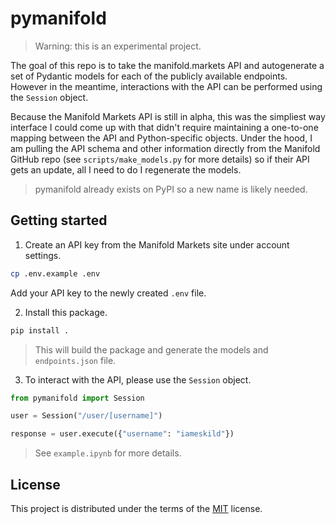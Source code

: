 # pymanifold

> Warning: this is an experimental project.

The goal of this repo is to take the manifold.markets API and autogenerate a set of Pydantic models for each of the publicly available endpoints. However in the meantime, interactions with the API can be performed using the `Session` object.

Because the Manifold Markets API is still in alpha, this was the simpliest way interface I could come up with that didn't require maintaining a one-to-one mapping between the API and Python-specific objects. Under the hood, I am pulling the API schema and other information directly from the Manifold GitHub repo (see `scripts/make_models.py` for more details) so if their API gets an update, all I need to do I regenerate the models.

> pymanifold already exists on PyPI so a new name is likely needed.

## Getting started

1. Create an API key from the Manifold Markets site under account settings.

```bash
cp .env.example .env
```
Add your API key to the newly created `.env` file.

2. Install this package.

```bash
pip install .
```

> This will build the package and generate the models and `endpoints.json` file.

3. To interact with the API, please use the `Session` object.

```python
from pymanifold import Session

user = Session("/user/[username]")

response = user.execute({"username": "iameskild"})
```

> See `example.ipynb` for more details.

## License

This project is distributed under the terms of the [MIT](https://spdx.org/licenses/MIT.html) license.
